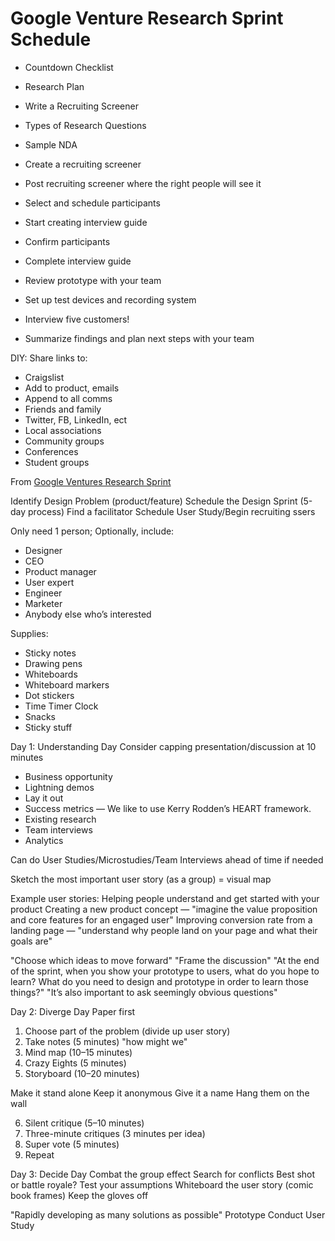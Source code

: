 # Google Venture Research Sprint Schedule

* Countdown Checklist
* Research Plan
* Write a Recruiting Screener
* Types of Research Questions
* Sample NDA

* Create a recruiting screener
* Post recruiting screener where the right people will see it
* Select and schedule participants
* Start creating interview guide
* Confirm participants
* Complete interview guide
* Review prototype with your team
* Set up test devices and recording system
* Interview five customers!
* Summarize findings and plan next steps with your team

DIY: Share links to:
* Craigslist
* Add to product, emails
* Append to all comms
* Friends and family
* Twitter, FB, LinkedIn, ect
* Local associations
* Community groups
* Conferences
* Student groups

From [Google Ventures Research Sprint](http://www.gv.com/lib/the-gv-research-sprint-a-4-day-process-for-answering-important-startup-questions)

Identify Design Problem (product/feature)
Schedule the Design Sprint (5-day process)
Find a facilitator
Schedule User Study/Begin recruiting ssers

Only need 1 person; Optionally, include:
* Designer
* CEO 
* Product manager
* User expert 
* Engineer
* Marketer
* Anybody else who’s interested

Supplies:
* Sticky notes 
* Drawing pens 
* Whiteboards 
* Whiteboard markers
* Dot stickers 
* Time Timer Clock 
* Snacks 
* Sticky stuff  

Day 1: Understanding Day
Consider capping presentation/discussion at 10 minutes

* Business opportunity 
* Lightning demos 
* Lay it out 
* Success metrics — We like to use Kerry Rodden’s HEART framework.
* Existing research 
* Team interviews
* Analytics

Can do User Studies/Microstudies/Team Interviews ahead of time if needed

Sketch the most important user story (as a group) = visual map

Example user stories:
Helping people understand and get started with your product
Creating a new product concept — "imagine the value proposition and core features for an engaged user"
Improving conversion rate from a landing page — "understand why people land on your page and what their goals are"

"Choose which ideas to move forward"
"Frame the discussion"
"At the end of the sprint, when you show your prototype to users, what do you hope to learn? What do you need to design and prototype in order to learn those things?"
"It’s also important to ask seemingly obvious questions"

Day 2: Diverge Day
Paper first
1. Choose part of the problem (divide up user story)
2. Take notes (5 minutes) "how might we"
3. Mind map (10–15 minutes)
4. Crazy Eights (5 minutes)
5. Storyboard (10–20 minutes)

Make it stand alone 
Keep it anonymous 
Give it a name 
Hang them on the wall 

6. Silent critique (5–10 minutes)
7. Three-minute critiques (3 minutes per idea)
8. Super vote (5 minutes)
9. Repeat

Day 3: Decide Day
Combat the group effect
Search for conflicts
Best shot or battle royale?
Test your assumptions
Whiteboard the user story (comic book frames)
Keep the gloves off

"Rapidly developing as many solutions as possible"
Prototype
Conduct User Study








